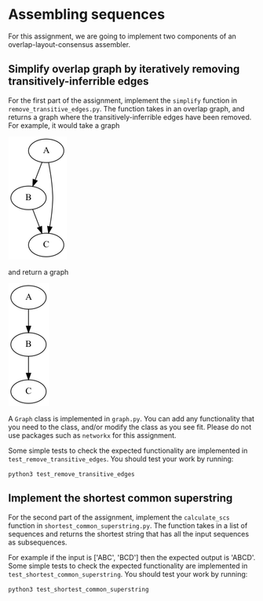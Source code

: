 # Assembling sequences

For this assignment, we are going to implement two components of an overlap-layout-consensus assembler.

## Simplify overlap graph by iteratively removing transitively-inferrible edges

For the first part of the assignment, implement the `simplify` function in `remove_transitive_edges.py`. The function takes in an overlap graph, and returns a graph where the transitively-inferrible edges have been removed. For example, it would take a graph 

![graph](images/graph.png)

and return a graph

![reduced graph](images/reduced_graph.png)

A `Graph` class is implemented in `graph.py`. You can add any functionality that you need to the class, and/or modify the class as you see fit. Please do not use packages such as `networkx` for this assignment.

Some simple tests to check the expected functionality are implemented in `test_remove_transitive_edges`. You should test your work by running:

```
python3 test_remove_transitive_edges
```

## Implement the shortest common superstring

For the second part of the assignment, implement the  `calculate_scs` function in `shortest_common_superstring.py`. The function takes in a list of sequences and returns the shortest string that has all the input sequences as subsequences.

For example if the input is ['ABC', 'BCD'] then the expected output is 'ABCD'. Some simple tests to check the expected functionality are implemented in `test_shortest_common_superstring`. You should test your work by running:

```
python3 test_shortest_common_superstring
```
